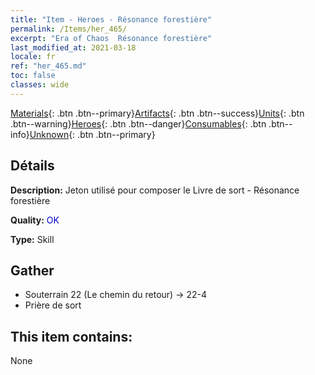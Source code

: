 ```yaml
---
title: "Item - Heroes - Résonance forestière"
permalink: /Items/her_465/
excerpt: "Era of Chaos  Résonance forestière"
last_modified_at: 2021-03-18
locale: fr
ref: "her_465.md"
toc: false
classes: wide
---
```

 [Materials](/fr/Items/){: .btn .btn--primary}[Artifacts](/fr/Items/Artifacts/){: .btn .btn--success}[Units](/fr/Items/Units/){: .btn .btn--warning}[Heroes](/fr/Items/Heroes/){: .btn .btn--danger}[Consumables](/fr/Items/Consumables/){: .btn .btn--info}[Unknown](/fr/Items/Unknown/){: .btn .btn--primary}

## Détails
 **Description:** Jeton utilisé pour composer le Livre de sort - Résonance forestière

 **Quality:** <span style="color: #0000CD">OK</span>

 **Type:** Skill

## Gather

*    Souterrain 22 (Le chemin du retour) -> 22-4 
*    Prière de sort 

## This item contains:

  None

